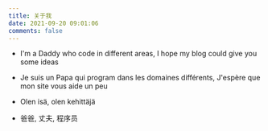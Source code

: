 ```yaml
---
title: 关于我
date: 2021-09-20 09:01:06
comments: false
---
```


- I'm a Daddy who code in different areas, I hope my blog could give you some ideas

- Je suis un Papa qui program dans les domaines différents, J'espère que mon site vous aide un peu

- Olen isä, olen kehittäjä

- 爸爸, 丈夫, 程序员